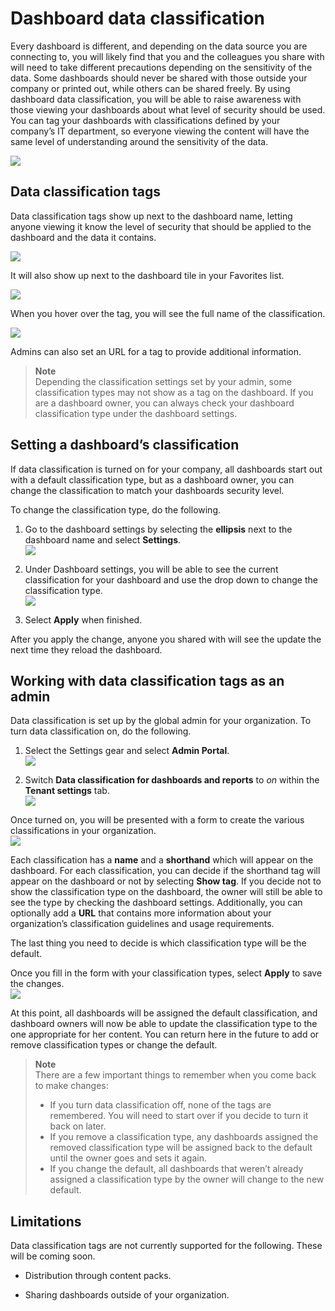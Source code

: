 <properties
   pageTitle="Dashboard data classification"
   description="Learn about dashboard data classification, including how an Admin should set it up and how dashboard owners can change the classification."
   services="powerbi"
   documentationCenter=""
   authors="amandacofsky"
   manager="mblythe"
   backup=""
   editor=""
   tags=""
   qualityFocus="monitoring"
   qualityDate="03/15/2016"/>

<tags
   ms.service="powerbi"
   ms.devlang="NA"
   ms.topic="article"
   ms.tgt_pltfrm="NA"
   ms.workload="powerbi"
   ms.date="07/26/2016"  
   ms.author="amac"/>

# Dashboard data classification

Every dashboard is different, and depending on the data source you are connecting to, you will likely find that you and the colleagues you share with will need to take different precautions depending on the sensitivity of the data. Some dashboards should never be shared with those outside your company or printed out, while others can be shared freely. By using dashboard data classification, you will be able to raise awareness with those viewing your dashboards about what level of security should be used. You can tag your dashboards with classifications defined by your company’s IT department, so everyone viewing the content will have the same level of understanding around the sensitivity of the data. 

![](media/powerbi-service-data-classification/dashboard_tagged_as_hbi.png)

## Data classification tags

Data classification tags show up next to the dashboard name, letting anyone viewing it know the level of security that should be applied to the dashboard and the data it contains.  

![](media/powerbi-service-data-classification/tag_next_to_title.png)

It will also show up next to the dashboard tile in your Favorites list. 

![](media/powerbi-service-data-classification/tag_on_dashboard_tile.png)

When you hover over the tag, you will see the full name of the classification. 

![](media/powerbi-service-data-classification/tag_tooltip.png)

Admins can also set an URL for a tag to provide additional information. 

>**Note**  
>Depending the classification settings set by your admin, some classification types may not show as a tag on the dashboard. If you are a dashboard owner, you can always check your dashboard classification type under the dashboard settings. 

## Setting a dashboard’s classification 

If data classification is turned on for your company, all dashboards start out with a default classification type, but as a dashboard owner, you can change the classification to match your dashboards security level. 

To change the classification type, do the following. 

1. Go to the dashboard settings by selecting the **ellipsis** next to the dashboard name and select **Settings**.  
    ![](media/powerbi-service-data-classification/dashboard_settings.png)

2. Under Dashboard settings, you will be able to see the current classification for your dashboard and use the drop down to change the classification type.  
    ![](media/powerbi-service-data-classification/classification_setting_dropdown.png)

3. Select **Apply** when finished. 

After you apply the change, anyone you shared with will see the update the next time they reload the dashboard. 

## Working with data classification tags as an admin 

Data classification is set up by the global admin for your organization. To turn data classification on, do the following. 

1. Select the Settings gear and select **Admin Portal**.  
    ![](media/powerbi-service-data-classification/admin_portal_in_settings.png)

2. Switch **Data classification for dashboards and reports** to *on* within the **Tenant settings** tab.  
    ![](media/powerbi-service-data-classification/data_classification_switch_location.png)

Once turned on, you will be presented with a form to create the various classifications in your organization.  
    ![](media/powerbi-service-data-classification/blank_classification_form.png)

Each classification has a **name** and a **shorthand** which will appear on the dashboard. For each classification, you can decide if the shorthand tag will appear on the dashboard or not by selecting **Show tag**. If you decide not to show the classification type on the dashboard, the owner will still be able to see the type by checking the dashboard settings. Additionally, you can optionally add a **URL** that contains more information about your organization’s classification guidelines and usage requirements.  

The last thing you need to decide is which classification type will be the default.  

Once you fill in the form with your classification types, select **Apply** to save the changes.  
![](media/powerbi-service-data-classification/filled_in_classification_form.png)

At this point, all dashboards will be assigned the default classification, and dashboard owners will now be able to update the classification type to the one appropriate for her content. You can return here in the future to add or remove classification types or change the default.  

>**Note**  
>There are a few important things to remember when you come back to make changes:  
> - If you turn data classification off, none of the tags are remembered. You will need to start over if you decide to turn it back on later.  
> - If you remove a classification type, any dashboards assigned the removed classification type will be assigned back to the default until the owner goes and sets it again.  
> - If you change the default, all dashboards that weren’t already assigned a classification type by the owner will change to the new default. 

## Limitations
Data classification tags are not currently supported for the following. These will be coming soon. 

- Distribution through content packs. 

- Sharing dashboards outside of your organization.  
